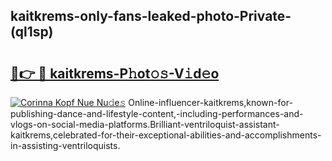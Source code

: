## kaitkrems-only-fans​-leaked-photo​-Private-(ql1sp)


# <h2><a href="https://mediaupload.pro?title=kaitkrems&ref=git">🔗👉 🔴 kaitkrems-P𝚑ot𝚘𝚜-V𝚒d𝚎o</a></h2>

[![Corinna Kopf Nue Nu𝚍e𝚜](https://i.imgur.com/0qMVB7G.gif)](https://mediaupload.pro?title=kaitkrems&ref=git)
Online-influencer-kaitkrems,known-for-publishing-dance-and-lifestyle-content,-including-performances-and-vlogs-on-social-media-platforms.Brilliant-ventriloquist-assistant-kaitkrems,celebrated-for-their-exceptional-abilities-and-accomplishments-in-assisting-ventriloquists.  
